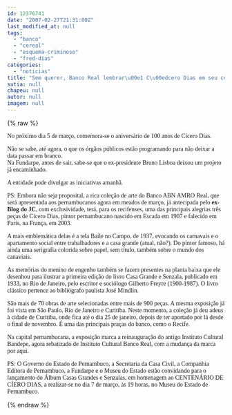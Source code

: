 ```yaml
---
id: 12376741
date: "2007-02-27T21:31:00Z"
last_modified_at: null
tags:
  - "banco"
  - "cereal"
  - "esquema-criminoso"
  - "fred-dias"
categories:
  - "noticias"
title: "Sem querer, Banco Real lembrar\u00e1 C\u00edcero Dias em seu centen\u00e1rio. Quem mais se habilita?"
sutia: null
chapeu: null
autor: null
imagem: null
---
```

{% raw %}
<p><P><FONT face=Verdana>No próximo dia 5 de março, comemora-se o aniversário de 100 anos de Cícero Dias.</FONT></P></p>
<p><P><FONT face=Verdana>Não se sabe, até agora, o que os órgãos públicos estão programando para não deixar a data passar em branco.<BR>Na Fundarpe, antes de sair, sabe-se que o ex-presidente Bruno Lisboa deixou um projeto já encaminhado.</FONT></P></p>
<p><P><FONT face=Verdana>A entidade pode divulgar as iniciativas amanhã.</FONT></P></p>
<p><P><FONT face=Verdana>PS: Embora não seja proposital, a rica coleção de arte do Banco ABN AMRO Real, que será apresentada aos pernambucanos agora em meados de março, já antecipada pelo <STRONG>ex-Blog do JC</STRONG>, com exclusividade, terá, para os recifenses, uma das principais alegrias três peças de Cícero Dias, pintor pernambucano nascido em Escada em 1907 e falecido em Paris, na França, em 2003.</FONT></P></p>
<p><P><FONT face=Verdana>A mais emblemática delas é a tela Baile no Campo, de 1937, evocando os carnavais e o apartamento social entre trabalhadores e a casa grande (atual, não?). Do pintor famoso, há ainda uma serigrafia colorida sobre papel, sem título, também sobre o mundo dos canaviais.<BR></FONT></P></p>
<p><P><FONT face=Verdana>As memórias do menino de engenho também se fazem presentes na planta baixa que ele desenhou para ilustrar a primeira edição do livro Casa Grande e Senzala, publicado em 1933, no Rio de Janeiro, pelo escritor e sociólogo Gilberto Freyre (1900-1987). O livro clássico pertence ao bibliógrafo paulista José Mindlin.</FONT></P></p>
<p><P><FONT face=Verdana>São mais de 70 obras de arte selecionadas entre mais de 900 peças. A mesma exposição já foi vista em São Paulo, Rio de Janeiro e Curitiba. Neste momento, a coleção já deu adeus à cidade de Curitiba, onde fica até o dia 25 de janeiro, depois de ter aportado por lá desde o final de novembro. É uma das principais praças do banco, como o Recife.</FONT></P></p>
<p><P><FONT face=Verdana>Na capital pernambucana, a exposição marca a reinauguração do antigo Instituto Cultural Bandepe, agora rebatizado de Instituto Cultural Banco Real, com a mudança da marca por aqui.</FONT></P></p>
<p><P><FONT face=Verdana>PS: O Governo do Estado de Pernambuco, a Secretaria da Casa Civil, a Companhia Editora de Pernambuco, a Fundarpe e o Museu do Estado estão convidando para o lançamento do Álbum Casas Grandes e Senzalas, em homenagem ao CENTENÁRIO DE CÍERO DIAS, a realizar-se no dia 7 de março, às 19 horas, no Museu do Estado de Pernambuco.</FONT></P> </p>
{% endraw %}